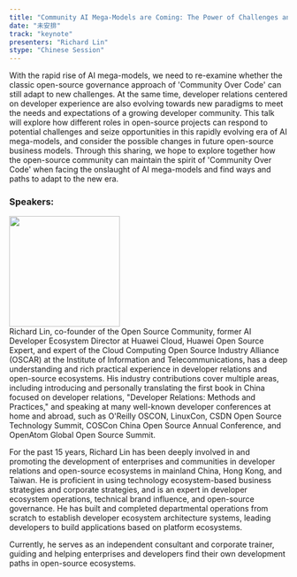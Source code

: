 ```yaml
---
title: "Community AI Mega-Models are Coming: The Power of Challenges and Opportunities in Open Source Governance and Developer Relations."
date: "未安排" 
track: "keynote"
presenters: "Richard Lin"
stype: "Chinese Session"
---
```

With the rapid rise of AI mega-models, we need to re-examine whether the classic open-source governance approach of 'Community Over Code' can still adapt to new challenges. At the same time, developer relations centered on developer experience are also evolving towards new paradigms to meet the needs and expectations of a growing developer community. This talk will explore how different roles in open-source projects can respond to potential challenges and seize opportunities in this rapidly evolving era of AI mega-models, and consider the possible changes in future open-source business models. Through this sharing, we hope to explore together how the open-source community can maintain the spirit of 'Community Over Code' when facing the onslaught of AI mega-models and find ways and paths to adapt to the new era.

 ### Speakers: 
 <img src="https://img.bagevent.com/resource/20230728/1115584271016.jpg" width="200" /><br>Richard Lin, co-founder of the Open Source Community, former AI Developer Ecosystem Director at Huawei Cloud, Huawei Open Source Expert, and expert of the Cloud Computing Open Source Industry Alliance (OSCAR) at the Institute of Information and Telecommunications, has a deep understanding and rich practical experience in developer relations and open-source ecosystems. His industry contributions cover multiple areas, including introducing and personally translating the first book in China focused on developer relations, "Developer Relations: Methods and Practices," and speaking at many well-known developer conferences at home and abroad, such as O'Reilly OSCON, LinuxCon, CSDN Open Source Technology Summit, COSCon China Open Source Annual Conference, and OpenAtom Global Open Source Summit.

For the past 15 years, Richard Lin has been deeply involved in and promoting the development of enterprises and communities in developer relations and open-source ecosystems in mainland China, Hong Kong, and Taiwan. He is proficient in using technology ecosystem-based business strategies and corporate strategies, and is an expert in developer ecosystem operations, technical brand influence, and open-source governance. He has built and completed departmental operations from scratch to establish developer ecosystem architecture systems, leading developers to build applications based on platform ecosystems.

Currently, he serves as an independent consultant and corporate trainer, guiding and helping enterprises and developers find their own development paths in open-source ecosystems.

 <br><br>